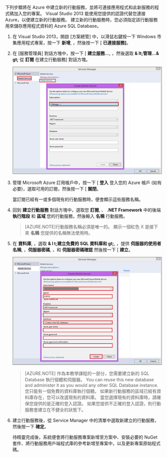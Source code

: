 

下列步驟將在 Azure 中建立新的行動服務，並將可連接應用程式和此新服務的程式碼加入您的專案。 Visual Studio 2013 能使用您提供的認證代替您連接 Azure，以便建立新的行動服務。 建立新的行動服務時，您必須指定該行動服務用來儲存應用程式資料的 Azure SQL Database。 

1. 在 Visual Studio 2013，開啟 [方案總管] 中，以滑鼠右鍵按一下 Windows 市集應用程式專案，按一下 **新增**, ，然後按一下 [ **已連接服務]**。 

2. 在 [服務管理員] 對話方塊中，按一下 [ **建立服務...**, ，然後選取 **& lt;管理...& gt;** 從  **訂閱** 在建立行動服務] 對話方塊。  

    ![create service manage subscriptions](./media/mobile-services-dotnet-backend-create-new-service-vs2013/mobile-create-service-from-vs2013.png)

3. 管理 Microsoft Azure 訂用帳戶中，按一下 [ **登入** 登入您的 Azure 帳戶 (如有必要)，選取可用的訂閱，然後按一下 [ **關閉**。

    當訂閱已經有一或多個現有的行動服務時，便會顯示這些服務名稱。 

5. 回到 **建立行動服務** 對話方塊中，選取您 **訂閱**, 、 **.NET Framework** 中的後端 **執行階段** 和 **區域** 您的行動服務，然後輸入 **名稱** 行動服務。

    >[AZURE.NOTE]行動服務名稱必須是唯一的。 顯示一個紅色 X 是接下來 **名稱** 您提供的名稱無法使用時。 

6. 在 **資料庫**, ，選取 **& l t;建立免費的 SQL 資料庫和 gt;**, ，提供 **伺服器的使用者名稱**, ，**伺服器密碼**, ，和 **伺服器密碼確認** 然後按一下 [ **建立**。

    ![create new mobile service in VS 2013](./media/mobile-services-dotnet-backend-create-new-service-vs2013/mobile-create-service-from-vs2013-2.png)

    > [AZURE.NOTE]
    > 作為本教學課程的一部分，您需要建立新的 SQL Database 執行個體和伺服器。 You can reuse this new database and administer it as you would any other SQL Database instance. 您只能有一個免費的資料庫執行個體。 如果新行動服務的區域已經有資料庫存在，您可以改選現有的資料庫。 當您選擇現有的資料庫時，請確保您提供的是正確的登入認證。 如果您提供不正確的登入認證，則行動服務會建立在不健全的狀態下。

7. 建立行動服務後，從 Service Manager 中的清單中選取新建立的行動服務，然後按一下 **確定**。
 
    待精靈完成後，系統便會將行動服務專案新增至方案中、安裝必要的 NuGet 套件、將行動服務用戶端程式庫的參考新增至專案中，以及更新專案原始程式碼。


